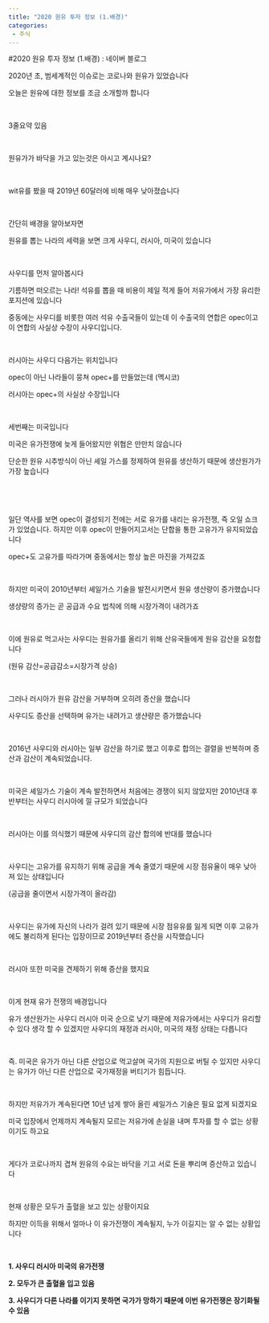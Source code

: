 ```yaml
---
title: "2020 원유 투자 정보 (1.배경)"
categories:
 - 주식
---
```

#2020 원유 투자 정보 (1.배경) : 네이버 블로그
<div class="wrap_rabbit pcol2 _param(1) _postViewArea222003854564" id="post-view222003854564">
<!-- Rabbit HTML --><div class="se-viewer se-theme-default" lang="ko-KR">
<!-- SE_DOC_HEADER_END -->
<div class="se-main-container">
<div class="se-component se-text se-l-default" id="SE-dc9bb8dc-d0a9-47a4-b82d-714d8b4c7d9e">
<div class="se-component-content">
<div class="se-section se-section-text se-l-default">
<div class="se-module se-module-text">
<!-- SE-TEXT { --><p class="se-text-paragraph se-text-paragraph-align-" id="SE-d18f2c15-c01e-46ed-a9f6-8539f3db0637" style=""><span class="se-fs- se-ff-" id="SE-1da38376-ac1a-4978-a09f-78a378115d2c" style="">2020년 초, 범세계적인 이슈로는 코로나와 원유가 있었습니다</span></p><!-- } SE-TEXT --><!-- SE-TEXT { --><p class="se-text-paragraph se-text-paragraph-align-" id="SE-551d0c6a-d80b-41e6-9d55-559754242436" style=""><span class="se-fs- se-ff-" id="SE-a8e02554-0354-484a-ab51-b812402903ae" style="">오늘은 원유에 대한 정보를 조금 소개할까 합니다</span></p><!-- } SE-TEXT --><!-- SE-TEXT { --><p class="se-text-paragraph se-text-paragraph-align-" id="SE-a75da8e2-7f3d-47c0-b217-87a29a77dca4" style=""><span class="se-fs- se-ff-" id="SE-34bda5ec-29e8-438c-80f4-a4ada19f769a" style="">​</span></p><!-- } SE-TEXT --><!-- SE-TEXT { --><p class="se-text-paragraph se-text-paragraph-align-" id="SE-18e830ba-1659-478f-bae0-4a843105c140" style=""><span class="se-fs- se-ff-" id="SE-d04ba5b5-2021-4a70-aa15-305fac4ab6ae" style="">3줄요약 있음</span></p><!-- } SE-TEXT --><!-- SE-TEXT { --><p class="se-text-paragraph se-text-paragraph-align-" id="SE-7dc24a51-d05f-4de9-b6cc-8269a3510aef" style=""><span class="se-fs- se-ff-" id="SE-5f627375-864b-4ed9-afde-140f22975a79" style="">​</span></p><!-- } SE-TEXT --><!-- SE-TEXT { --><p class="se-text-paragraph se-text-paragraph-align-" id="SE-56c61d52-9c1a-4b73-b224-041f5892f600" style=""><span class="se-fs- se-ff-" id="SE-b9f2cd27-46e7-4dc6-87a7-afa5ad862929" style="">원유가가 바닥을 가고 있는것은 아시고 계시나요?</span></p><!-- } SE-TEXT -->
</div>
</div>
</div>
</div> <div class="se-component se-image se-l-default" id="SE-aca6586d-ec71-4c4e-b960-4b2d0fb066ea">
<div class="se-component-content se-component-content-normal">
<div class="se-section se-section-image se-l-default se-section-align-" style="max-width:662px;">
<div class="se-module se-module-image" style="">
<a class="se-module-image-link __se_image_link __se_link" data-linkdata='{"id" : "SE-aca6586d-ec71-4c4e-b960-4b2d0fb066ea", "src" : "https://postfiles.pstatic.net/MjAyMDA2MTdfMjc4/MDAxNTkyMzc3NTQ2MjMz.7VQ-C9sF_8AuY6ekfNBKfg_AlZXve9SR9xzfsZwBlTwg.OkhMSLcNZl4IbGStEClMuaEwGeFwIsewzNOFwkWxxkAg.PNG.dls32208/image.png", "linkUse" : "false", "link" : ""}' data-linktype="img" href="#" onclick="return false;" style="">
<img alt="" class="se-image-resource" data-height="350" data-lazy-src="https://postfiles.pstatic.net/MjAyMDA2MTdfMjc4/MDAxNTkyMzc3NTQ2MjMz.7VQ-C9sF_8AuY6ekfNBKfg_AlZXve9SR9xzfsZwBlTwg.OkhMSLcNZl4IbGStEClMuaEwGeFwIsewzNOFwkWxxkAg.PNG.dls32208/image.png?type=w966" data-width="662" src="https://raw.githubusercontent.com/rage147-OwO/rage147-OwO.github.io/master/_images/images/2020-6-17-2020 원유 투자 정보 (1.배경)/0.png">
</a>
</div>
</div>
</div>
</div> <div class="se-component se-text se-l-default" id="SE-4c74c120-f286-4184-9f29-0b1959dbc2c3">
<div class="se-component-content">
<div class="se-section se-section-text se-l-default">
<div class="se-module se-module-text">
<!-- SE-TEXT { --><p class="se-text-paragraph se-text-paragraph-align-" id="SE-71af15f8-f4af-41d1-8886-87f09e0e1da9" style=""><span class="se-fs- se-ff-" id="SE-4708a0cf-c156-4957-a82c-49ee4121caa8" style="">wit유를 봤을 때 2019년 60달러에 비해 매우 낮아졌습니다</span></p><!-- } SE-TEXT --><!-- SE-TEXT { --><p class="se-text-paragraph se-text-paragraph-align-" id="SE-df70f39c-a7a4-4929-8797-9a5173a0441f" style=""><span class="se-fs- se-ff-" id="SE-48c13fd6-d8cd-49ad-bebc-6caa10171ad8" style="">​</span></p><!-- } SE-TEXT --><!-- SE-TEXT { --><p class="se-text-paragraph se-text-paragraph-align-" id="SE-fc56ee42-a579-41cd-b645-ba2571fb07e3" style=""><span class="se-fs- se-ff-" id="SE-eff21b08-11dc-46a4-85f5-306c323124d6" style="">간단히 배경을 알아보자면</span></p><!-- } SE-TEXT --><!-- SE-TEXT { --><p class="se-text-paragraph se-text-paragraph-align-" id="SE-10ffece5-d90f-49dd-9bb4-c6f0b0741e10" style=""><span class="se-fs- se-ff-" id="SE-c354dd37-7f02-4e83-b7b6-da13643ad563" style="">원유를 뽑는 나라의 세력을 보면 크게 사우디, 러시아, 미국이 있습니다</span></p><!-- } SE-TEXT --><!-- SE-TEXT { --><p class="se-text-paragraph se-text-paragraph-align-" id="SE-51bd7097-7a13-4bbd-b41d-2963ebdddfa7" style=""><span class="se-fs- se-ff-" id="SE-ca62acab-ec74-47b1-969a-391c5a558877" style="">​</span></p><!-- } SE-TEXT --><!-- SE-TEXT { --><p class="se-text-paragraph se-text-paragraph-align-" id="SE-b35c01cd-7024-4b5f-8d93-c423aefd96d4" style=""><span class="se-fs- se-ff-" id="SE-e432c86e-a178-4d39-89a9-ea8b4cd933f3" style="">사우디를 먼저 알아봅시다</span></p><!-- } SE-TEXT --><!-- SE-TEXT { --><p class="se-text-paragraph se-text-paragraph-align-" id="SE-9b926a9b-4bd2-4901-a650-3c86f6193653" style=""><span class="se-fs- se-ff-" id="SE-3541dc90-fc91-4683-8735-14befeeeed9f" style="">기름하면 떠오르는 나라! 석유를 뽑을 때 비용이 제일 적게 들어 저유가에서 가장 유리한 포지션에 있습니다</span></p><!-- } SE-TEXT --><!-- SE-TEXT { --><p class="se-text-paragraph se-text-paragraph-align-" id="SE-ad23f33c-4fc8-4692-921d-db890535af68" style=""><span class="se-fs- se-ff-" id="SE-75950cfe-ce7b-4d7a-a636-1fce87bc5d77" style="">중동에는 사우디를 비롯한 여러 석유 수출국들이 있는데 이 수출국의 연합은 opec이고 이 연합의 사실상 수장이 사우디입니다. </span></p><!-- } SE-TEXT --><!-- SE-TEXT { --><p class="se-text-paragraph se-text-paragraph-align-" id="SE-4c9cda28-7f4a-4089-91a4-4394158cd5a6" style=""><span class="se-fs- se-ff-" id="SE-9860adae-7c32-473e-9c51-d4935b50fd46" style="">​</span></p><!-- } SE-TEXT --><!-- SE-TEXT { --><p class="se-text-paragraph se-text-paragraph-align-" id="SE-db48c402-cf8e-4542-816e-211648b22b67" style=""><span class="se-fs- se-ff-" id="SE-a926b69f-bc51-4b1a-b005-cc23411b30b0" style="">러시아는 사우디 다음가는 위치입니다</span></p><!-- } SE-TEXT --><!-- SE-TEXT { --><p class="se-text-paragraph se-text-paragraph-align-" id="SE-565086e2-e814-41b3-9efc-d3a4a92a6f02" style=""><span class="se-fs- se-ff-" id="SE-2f505601-c4ce-443d-ac9c-b33ac812853a" style="">opec이 아닌 나라들이 뭉쳐 opec+를 만들었는데 (멕시코)</span></p><!-- } SE-TEXT --><!-- SE-TEXT { --><p class="se-text-paragraph se-text-paragraph-align-" id="SE-617f262d-6282-4ee5-b199-cec8fd1bd0cf" style=""><span class="se-fs- se-ff-" id="SE-8914dcaf-e334-4af7-afbf-577383a8485c" style="">러시아는 opec+의 사실상 수장입니다</span></p><!-- } SE-TEXT --><!-- SE-TEXT { --><p class="se-text-paragraph se-text-paragraph-align-" id="SE-dad5d59a-0b7c-4033-896f-15e3de6672af" style=""><span class="se-fs- se-ff-" id="SE-a4a8f2fb-b632-4ab8-94d4-4466bc30e66b" style="">​</span></p><!-- } SE-TEXT --><!-- SE-TEXT { --><p class="se-text-paragraph se-text-paragraph-align-" id="SE-f3f7e1ae-e26b-4e24-9bac-1a72c661dc4e" style=""><span class="se-fs- se-ff-" id="SE-9b54f670-1b8a-4e8a-a49f-9232a496d8e8" style="">세번째는 미국입니다</span></p><!-- } SE-TEXT --><!-- SE-TEXT { --><p class="se-text-paragraph se-text-paragraph-align-" id="SE-9f5a2b41-bdd5-4fc7-894f-117abde88bd4" style=""><span class="se-fs- se-ff-" id="SE-481f7828-e168-4cf6-95a2-59f9b611d8dd" style="">미국은 유가전쟁에 늦게 들어왔지만 위협은 만만치 않습니다</span></p><!-- } SE-TEXT --><!-- SE-TEXT { --><p class="se-text-paragraph se-text-paragraph-align-" id="SE-d12a1d65-6e5e-4f67-958c-afd48cb8ce43" style=""><span class="se-fs- se-ff-" id="SE-4af0feed-0418-4308-9bcb-2981a3d627e2" style="">단순한 원유 시추방식이 아닌 셰일 가스를 정제하여 원유를 생산하기 때문에 생산원가가 가장 높습니다</span></p><!-- } SE-TEXT --><!-- SE-TEXT { --><p class="se-text-paragraph se-text-paragraph-align-" id="SE-d544538f-14dd-4a5f-9383-0a4815ecb269" style=""><span class="se-fs- se-ff-" id="SE-64d3b099-eaa3-4a9d-9e8f-985df3e4fc89" style="">​</span></p><!-- } SE-TEXT --><!-- SE-TEXT { --><p class="se-text-paragraph se-text-paragraph-align-" id="SE-074fa83e-060e-49c1-8fb2-655ad62b011d" style=""><span class="se-fs- se-ff-" id="SE-cee57799-3a7b-42f9-b551-aa8998b6b023" style="">​</span></p><!-- } SE-TEXT --><!-- SE-TEXT { --><p class="se-text-paragraph se-text-paragraph-align-" id="SE-f6036bb7-2bed-4575-8b9b-eec21c6a26e4" style=""><span class="se-fs- se-ff-" id="SE-a5f24832-2b6f-4b42-af5d-587e1689be0d" style="">일단 역사를 보면 opec이 결성되기 전에는 서로 유가를 내리는 유가전쟁, 즉 오일 쇼크가 있었습니다. 하지만 이후 opec이 만들어지고서는 단합을 통한 고유가가 유지되었습니다</span></p><!-- } SE-TEXT --><!-- SE-TEXT { --><p class="se-text-paragraph se-text-paragraph-align-" id="SE-cd379242-7cb8-4430-9053-1918a8414b93" style=""><span class="se-fs- se-ff-" id="SE-8f26dd17-284b-4260-8cc1-9b0c7e273814" style="">opec+도 고유가를 따라가며 중동에서는 항상 높은 마진을 가져갔죠</span></p><!-- } SE-TEXT --><!-- SE-TEXT { --><p class="se-text-paragraph se-text-paragraph-align-" id="SE-c334a919-5799-44a9-83ae-f0bf5a6db87f" style=""><span class="se-fs- se-ff-" id="SE-764bd7b6-ebc8-439f-9ac3-b35e498978ca" style="">​</span></p><!-- } SE-TEXT --><!-- SE-TEXT { --><p class="se-text-paragraph se-text-paragraph-align-" id="SE-753a13f4-4238-43aa-a1d2-fd89b26b00a7" style=""><span class="se-fs- se-ff-" id="SE-4e72fc28-d191-41de-9c84-9536407f968a" style="">하지만 미국이 2010년부터 셰일가스 기술을 발전시키면서 원유 생산량이 증가했습니다</span></p><!-- } SE-TEXT --><!-- SE-TEXT { --><p class="se-text-paragraph se-text-paragraph-align-" id="SE-9f76bada-b394-4964-8324-6d8c440d0bb6" style=""><span class="se-fs- se-ff-" id="SE-d94ba86d-8b66-4e82-9796-b828625468f1" style="">생샹량의 증가는 곧 공급과 수요 법칙에 의해 시장가격이 내려가죠</span></p><!-- } SE-TEXT --><!-- SE-TEXT { --><p class="se-text-paragraph se-text-paragraph-align-" id="SE-d406506b-bf74-4895-8a5f-3b27259f1fb7" style=""><span class="se-fs- se-ff-" id="SE-30b68075-924d-4f27-af07-ad4839e7b09a" style="">​</span></p><!-- } SE-TEXT --><!-- SE-TEXT { --><p class="se-text-paragraph se-text-paragraph-align-" id="SE-61d09bb5-0458-4a6f-bded-33560e7e02d4" style=""><span class="se-fs- se-ff-" id="SE-b0933daa-2441-4c4b-aa57-62cb7cac62b1" style="">이에 원유로 먹고사는 사우디는 원유가를 올리기 위해 산유국들에게 원유 감산을 요청합니다</span></p><!-- } SE-TEXT --><!-- SE-TEXT { --><p class="se-text-paragraph se-text-paragraph-align-" id="SE-dba5a627-10da-4cbe-b00d-1d806ed8b05d" style=""><span class="se-fs- se-ff-" id="SE-5c0a0ab5-dbf3-4605-85a8-e89acde48405" style="">(원유 감산=공급감소=시장가격 상승)</span></p><!-- } SE-TEXT --><!-- SE-TEXT { --><p class="se-text-paragraph se-text-paragraph-align-" id="SE-40ff7f82-311d-464c-8aab-394c141b1ae3" style=""><span class="se-fs- se-ff-" id="SE-29369c2d-43db-46aa-8d11-0034b0074868" style="">​</span></p><!-- } SE-TEXT --><!-- SE-TEXT { --><p class="se-text-paragraph se-text-paragraph-align-" id="SE-45f9e422-6c50-4c53-8411-dc6320e26a3d" style=""><span class="se-fs- se-ff-" id="SE-0bf45e2c-5405-4486-b04d-5bb06b29ac79" style="">그러나 러시아가 원유 감산을 거부하며 오히려 증산을 했습니다</span></p><!-- } SE-TEXT --><!-- SE-TEXT { --><p class="se-text-paragraph se-text-paragraph-align-" id="SE-bd75e2c1-35ee-41a2-8706-82c9dffdbae6" style=""><span class="se-fs- se-ff-" id="SE-fb2416a7-b974-44e9-bd8e-69e1af0c10f5" style="">사우디도 증산을 선택하며 유가는 내려가고 생샨량은 증가했습니다</span></p><!-- } SE-TEXT --><!-- SE-TEXT { --><p class="se-text-paragraph se-text-paragraph-align-" id="SE-feaec8d4-da2f-4095-877f-e7c6443c1a05" style=""><span class="se-fs- se-ff-" id="SE-5430ae28-8c88-474d-aace-c3b14c4bf7b3" style="">​</span></p><!-- } SE-TEXT --><!-- SE-TEXT { --><p class="se-text-paragraph se-text-paragraph-align-" id="SE-30c23f30-4292-4345-9d7e-3646a3246ba6" style=""><span class="se-fs- se-ff-" id="SE-7306375f-c8fb-4a17-93ce-2b8a821b6997" style="">2016년 사우디와 러시아는 일부 감산을 하기로 했고 이후로 합의는 결렬을 반복하며 증산과 감산이 계속되었습니다.</span></p><!-- } SE-TEXT --><!-- SE-TEXT { --><p class="se-text-paragraph se-text-paragraph-align-" id="SE-165b4d4f-2326-40fb-b7bc-0516c127f79a" style=""><span class="se-fs- se-ff-" id="SE-004f572f-fa68-4fbf-b218-adbc397ca2ed" style="">​</span></p><!-- } SE-TEXT --><!-- SE-TEXT { --><p class="se-text-paragraph se-text-paragraph-align-" id="SE-770ce076-bb2a-4a9b-b11a-e740ad960249" style=""><span class="se-fs- se-ff-" id="SE-a2630b69-57d2-489a-92df-60bd3303453f" style="">미국은 셰일가스 기술이 계속 발전하면서 처음에는 경쟁이 되지 않았지만 2010년대 후반부터는 사우디 러시아에 낄 규모가 되었습니다</span></p><!-- } SE-TEXT --><!-- SE-TEXT { --><p class="se-text-paragraph se-text-paragraph-align-" id="SE-ad3dfe31-af32-4211-b94f-6f3e144767b9" style=""><span class="se-fs- se-ff-" id="SE-be06d7fe-817e-4c5d-95b3-be0cb9609f78" style="">​</span></p><!-- } SE-TEXT --><!-- SE-TEXT { --><p class="se-text-paragraph se-text-paragraph-align-" id="SE-c42ae3c9-e741-4507-aecc-13f9c46514e2" style=""><span class="se-fs- se-ff-" id="SE-030b999b-b891-4229-ab92-8dca6e81d571" style="">러시아는 이를 의식했기 때문에 사우디의 감산 합의에 반대를 했습니다</span></p><!-- } SE-TEXT --><!-- SE-TEXT { --><p class="se-text-paragraph se-text-paragraph-align-" id="SE-ada378a7-e38b-4afd-8d04-4d0055031461" style=""><span class="se-fs- se-ff-" id="SE-a4864bd0-063a-4995-b956-dfbf49ad9711" style="">​</span></p><!-- } SE-TEXT --><!-- SE-TEXT { --><p class="se-text-paragraph se-text-paragraph-align-" id="SE-7dcbd1bb-5f46-4cc2-bd23-41bb557075d4" style=""><span class="se-fs- se-ff-" id="SE-8a2e74c3-0bed-444b-8ed4-91d46cf7964a" style="">사우디는 고유가를 유지하기 위해 공급을 계속 줄였기 때문에 시장 점유율이 매우 낮아져 있는 상태입니다</span></p><!-- } SE-TEXT --><!-- SE-TEXT { --><p class="se-text-paragraph se-text-paragraph-align-" id="SE-2ab20c99-d718-478f-94f1-689499b57e6e" style=""><span class="se-fs- se-ff-" id="SE-f2e44a56-a1ee-4171-9729-2712c8fee1e8" style="">(공급을 줄이면서 시장가격이 올라감)</span></p><!-- } SE-TEXT --><!-- SE-TEXT { --><p class="se-text-paragraph se-text-paragraph-align-" id="SE-5f4789b4-95fd-401a-8663-7499bcf30ab8" style=""><span class="se-fs- se-ff-" id="SE-17b243fb-ff0f-4e53-ad0a-dd5677af777a" style="">​</span></p><!-- } SE-TEXT --><!-- SE-TEXT { --><p class="se-text-paragraph se-text-paragraph-align-" id="SE-5e9e2d85-ce3f-459c-aade-f431ea304a9f" style=""><span class="se-fs- se-ff-" id="SE-d2bfb9fb-3b1b-484f-993e-0b056f531944" style="">사우디는 유가에 자신의 나라가 걸려 있기 때문에 시장 점유유를 잃게 되면 이후 고유가에도 불리하게 된다는 입장이므로 2019년부터 증산을 시작했습니다</span></p><!-- } SE-TEXT --><!-- SE-TEXT { --><p class="se-text-paragraph se-text-paragraph-align-" id="SE-41a58fcf-2654-4a70-b021-3ce220d9aa71" style=""><span class="se-fs- se-ff-" id="SE-8075866f-dcc0-4659-ae91-019f7ccfe64c" style="">​</span></p><!-- } SE-TEXT --><!-- SE-TEXT { --><p class="se-text-paragraph se-text-paragraph-align-" id="SE-6d2d9872-ff36-4c75-8ca4-47a73ea5cf2e" style=""><span class="se-fs- se-ff-" id="SE-3213affd-4c53-4d0c-8798-0420afcf17c5" style="">러시아 또한 미국을 견제하기 위해 증산을 했지요</span></p><!-- } SE-TEXT --><!-- SE-TEXT { --><p class="se-text-paragraph se-text-paragraph-align-" id="SE-d08669bc-1240-40fd-be76-8d8ee062ec65" style=""><span class="se-fs- se-ff-" id="SE-d3c41380-b94d-47f3-b6c3-a5b5a6634dce" style="">​</span></p><!-- } SE-TEXT --><!-- SE-TEXT { --><p class="se-text-paragraph se-text-paragraph-align-" id="SE-2c139b8a-d557-4fd0-a3ce-3aef31f03880" style=""><span class="se-fs- se-ff-" id="SE-314136e8-0e98-4fed-8ff8-f427f451a6a4" style="">이게 현재 유가 전쟁의 배경입니다</span></p><!-- } SE-TEXT --><!-- SE-TEXT { --><p class="se-text-paragraph se-text-paragraph-align-" id="SE-f7e90cbd-9972-497f-acd2-19b6415fd2ea" style=""><span class="se-fs- se-ff-" id="SE-6d32bcb2-bc73-4aaf-bda2-71d18b291bb5" style="">유가 생산원가는 사우디 러시아 미국 순으로 낮기 때문에 저유가에서는 사우디가 유리할 수 있다 생각 할 수 있겠지만 사우디의 재정과 러시아, 미국의 재정 상태는 다릅니다</span></p><!-- } SE-TEXT --><!-- SE-TEXT { --><p class="se-text-paragraph se-text-paragraph-align-" id="SE-77ff0d90-5529-4518-ac6c-c1eae4e3a73b" style=""><span class="se-fs- se-ff-" id="SE-5d834067-1570-4b9e-907b-0dda77674676" style="">​</span></p><!-- } SE-TEXT --><!-- SE-TEXT { --><p class="se-text-paragraph se-text-paragraph-align-" id="SE-85aa8879-1ac9-44b7-8040-e6995363cd21" style=""><span class="se-fs- se-ff-" id="SE-e4c87865-ffb1-4310-8a9a-129738a463c9" style="">즉. 미국은 유가가 아닌 다른 산업으로 먹고살며 국가의 지원으로 버틸 수 있지만 사우디는 유가가 아닌 다른 산업으로 국가재정을 버티기가 힘듭니다.</span></p><!-- } SE-TEXT --><!-- SE-TEXT { --><p class="se-text-paragraph se-text-paragraph-align-" id="SE-a51160a2-0662-484d-9155-fd60d88e2e2b" style=""><span class="se-fs- se-ff-" id="SE-83a8fbb0-81b6-4426-8b9f-41ab73f0e86f" style="">​</span></p><!-- } SE-TEXT --><!-- SE-TEXT { --><p class="se-text-paragraph se-text-paragraph-align-" id="SE-f8b186ab-5855-4b17-a233-0fc0689ead24" style=""><span class="se-fs- se-ff-" id="SE-29f3e906-9009-405f-b6de-338e47179da4" style="">하지만 저유가가 계속된다면 10년 넘게 쌓아 올린 셰일가스 기술은 필요 없게 되겠지요</span></p><!-- } SE-TEXT --><!-- SE-TEXT { --><p class="se-text-paragraph se-text-paragraph-align-" id="SE-0d4724cc-3e51-409e-b8e0-5011c2a7bf69" style=""><span class="se-fs- se-ff-" id="SE-aa5af652-c6c7-475c-b9b8-ed00e11c7c6e" style="">미국 입장에서 언제까지 계속될지 모르는 저유가에 손실을 내며 투자를 할 수 없는 상황이기도 하고요</span></p><!-- } SE-TEXT --><!-- SE-TEXT { --><p class="se-text-paragraph se-text-paragraph-align-" id="SE-38848509-df4e-4454-8d3f-c1177205691c" style=""><span class="se-fs- se-ff-" id="SE-abedde05-7838-4181-bd2d-5435ebb24620" style="">​</span></p><!-- } SE-TEXT --><!-- SE-TEXT { --><p class="se-text-paragraph se-text-paragraph-align-" id="SE-fcde1fa6-846a-4806-81e9-31aeaee35f13" style=""><span class="se-fs- se-ff-" id="SE-9eae8084-d15f-4de2-82bd-6ae9f7e1bf9a" style="">게다가 코로나까지 겹쳐 원유의 수요는 바닥을 기고 서로 돈을 뿌리며 증산하고 있습니다</span></p><!-- } SE-TEXT --><!-- SE-TEXT { --><p class="se-text-paragraph se-text-paragraph-align-" id="SE-f435cd69-581e-47f1-8a6f-65ec8cd0c236" style=""><span class="se-fs- se-ff-" id="SE-1dac4b9c-99ad-4c04-96ad-f3fc3a555bdd" style="">​</span></p><!-- } SE-TEXT --><!-- SE-TEXT { --><p class="se-text-paragraph se-text-paragraph-align-" id="SE-5de8b3dd-77d2-497e-94e0-0205d72add79" style=""><span class="se-fs- se-ff-" id="SE-d5f26a0a-a607-4e04-963b-2b2a69d78e5b" style="">현재 상황은 모두가 출혈을 보고 있는 상황이지요</span></p><!-- } SE-TEXT --><!-- SE-TEXT { --><p class="se-text-paragraph se-text-paragraph-align-" id="SE-be8b0971-f7d3-48cd-a3e1-a672088d9b21" style=""><span class="se-fs- se-ff-" id="SE-38b09ab5-7aea-48e7-b425-c28fefe7b913" style="">하지만 이득을 위해서 얼마나 이 유가전쟁이 계속될지, 누가 이길지는 알 수 없는 상황입니다</span></p><!-- } SE-TEXT --><!-- SE-TEXT { --><p class="se-text-paragraph se-text-paragraph-align-" id="SE-8a6dff87-1027-482c-af1d-5eca26a2f959" style=""><span class="se-fs- se-ff-" id="SE-2c297632-368c-452e-acfb-0e24f95e417f" style="">​</span></p><!-- } SE-TEXT --><!-- SE-TEXT { --><p class="se-text-paragraph se-text-paragraph-align-" id="SE-92b45ae3-497c-4069-884b-a6a81633908b" style=""><span class="se-fs- se-ff-" id="SE-de4e5658-68a9-4afe-a48d-ff23e38a3cb9" style=""><b>1. 사우디 러시아 미국의 유가전쟁</b></span></p><!-- } SE-TEXT --><!-- SE-TEXT { --><p class="se-text-paragraph se-text-paragraph-align-" id="SE-dafa4d1a-ade9-4d4f-9efb-a6317249cbdd" style=""><span class="se-fs- se-ff-" id="SE-9f2b1417-f9f9-4300-8f0f-a32fd3d8cf44" style=""><b>2. 모두가 큰 출혈을 입고 있음</b></span></p><!-- } SE-TEXT --><!-- SE-TEXT { --><p class="se-text-paragraph se-text-paragraph-align-" id="SE-403cc47f-907a-4e7e-9906-d8cb6337105e" style=""><span class="se-fs- se-ff-" id="SE-63cc0fa5-d2ee-49ec-b9d3-891e1e540836" style=""><b>3. 사우디가 다른 나라를 이기지 못하면 국가가 망하기 때문에 이번 유가전쟁은 장기화될수 있음</b></span></p><!-- } SE-TEXT --><!-- SE-TEXT { --><p class="se-text-paragraph se-text-paragraph-align-" id="SE-0701feab-8ffd-4d9d-b067-c4e8619972f0" style=""><span class="se-fs- se-ff-" id="SE-9a9fd1c9-4044-4360-9cf5-89aa3aea36a3" style="">​</span></p><!-- } SE-TEXT --><!-- SE-TEXT { --><p class="se-text-paragraph se-text-paragraph-align-" id="SE-0ceafb2e-71f2-4717-b992-90f47df6cfbe" style=""><span class="se-fs- se-ff-" id="SE-ee1beccd-1c53-473c-b0c8-e22593ef9218" style="">​</span></p><!-- } SE-TEXT --><!-- SE-TEXT { --><p class="se-text-paragraph se-text-paragraph-align-" id="SE-a94a0a2c-ceb6-49e5-b7f9-671e4f940d45" style=""><span class="se-fs- se-ff-" id="SE-94dbaae4-1684-4dde-af7e-21a3c3cb64ef" style="">​</span></p><!-- } SE-TEXT -->
</div>
</div>
</div>
</div> </div>
</div>
</div>